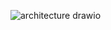
![architecture drawio](https://user-images.githubusercontent.com/89644963/133625086-271466b2-2486-4981-8081-48486fd023ff.png)
